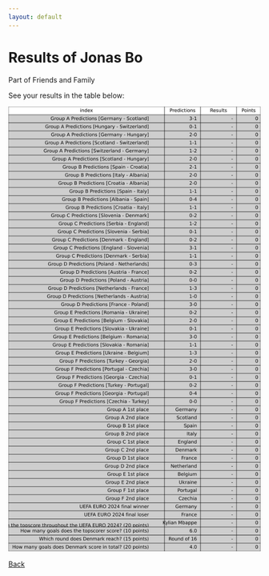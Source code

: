 ```yaml
---
layout: default
---
```


# Results of Jonas Bo 
    
Part of Friends and Family
    
See your results in the table below:
    
![Jonas Bo](./user_plots/Jonas_Bo.svg?raw=true)

[Back](https://christianbanggribsvad.github.io/em_spillet.github.io/)